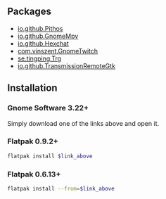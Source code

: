Packages
--------

- [io.github.Pithos](https://dl.tingping.se/flatpak/pithos.flatpakref)
- [io.github.GnomeMpv](https://dl.tingping.se/flatpak/gnome-mpv.flatpakref)
- [io.github.Hexchat](https://dl.tingping.se/flatpak/hexchat.flatpakref)
- [com.vinszent.GnomeTwitch](https://dl.tingping.se/flatpak/gnome-twitch.flatpakref)
- [se.tingping.Trg](https://dl.tingping.se/flatpak/transmission-remote-gnome.flatpakref)
- [io.github.TransmissionRemoteGtk](https://dl.tingping.se/flatpak/transmission-remote-gtk.flatpakref)

Installation
------------

### Gnome Software 3.22+

Simply download one of the links above and open it.

### Flatpak 0.9.2+

```sh
flatpak install $link_above
```

### Flatpak 0.6.13+

```sh
flatpak install --from=$link_above
```

